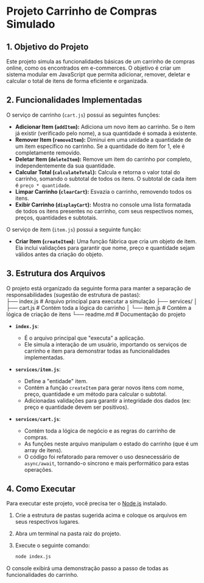 # Projeto Carrinho de Compras Simulado

## 1. Objetivo do Projeto

Este projeto simula as funcionalidades básicas de um carrinho de compras online, como os encontrados em e-commerces. O objetivo é criar um sistema modular em JavaScript que permita adicionar, remover, deletar e calcular o total de itens de forma eficiente e organizada.

## 2. Funcionalidades Implementadas

O serviço de carrinho (`cart.js`) possui as seguintes funções:

-   **Adicionar Item (`addItem`):** Adiciona um novo item ao carrinho. Se o item já existir (verificado pelo nome), a sua quantidade é somada à existente.
-   **Remover Item (`removeItem`):** Diminui em uma unidade a quantidade de um item específico no carrinho. Se a quantidade do item for 1, ele é completamente removido.
-   **Deletar Item (`deleteItem`):** Remove um item do carrinho por completo, independentemente da sua quantidade.
-   **Calcular Total (`calculateTotal`):** Calcula e retorna o valor total do carrinho, somando o subtotal de todos os itens. O subtotal de cada item é `preço * quantidade`.
-   **Limpar Carrinho (`clearCart`):** Esvazia o carrinho, removendo todos os itens.
-   **Exibir Carrinho (`displayCart`):** Mostra no console uma lista formatada de todos os itens presentes no carrinho, com seus respectivos nomes, preços, quantidades e subtotais.

O serviço de item (`item.js`) possui a seguinte função:

-   **Criar Item (`createItem`):** Uma função fábrica que cria um objeto de item. Ela inclui validações para garantir que nome, preço e quantidade sejam válidos antes da criação do objeto.

## 3. Estrutura dos Arquivos

O projeto está organizado da seguinte forma para manter a separação de responsabilidades (sugestão de estrutura de pastas):
\
├── index.js         # Arquivo principal para executar a simulação
├── services/
│   ├── cart.js      # Contém toda a lógica do carrinho
│   └── item.js      # Contém a lógica de criação de itens
└── readme.md        # Documentação do projeto
-   **`index.js`**:
    -   É o arquivo principal que "executa" a aplicação.
    -   Ele simula a interação de um usuário, importando os serviços de carrinho e item para demonstrar todas as funcionalidades implementadas.

-   **`services/item.js`**:
    -   Define a "entidade" item.
    -   Contém a função `createItem` para gerar novos itens com nome, preço, quantidade e um método para calcular o subtotal.
    -   Adicionadas validações para garantir a integridade dos dados (ex: preço e quantidade devem ser positivos).

-   **`services/cart.js`**:
    -   Contém toda a lógica de negócio e as regras do carrinho de compras.
    -   As funções neste arquivo manipulam o estado do carrinho (que é um array de itens).
    -   O código foi refatorado para remover o uso desnecessário de `async/await`, tornando-o síncrono e mais performático para estas operações.

## 4. Como Executar

Para executar este projeto, você precisa ter o [Node.js](https://nodejs.org/) instalado.

1.  Crie a estrutura de pastas sugerida acima e coloque os arquivos em seus respectivos lugares.
2.  Abra um terminal na pasta raiz do projeto.
3.  Execute o seguinte comando:

    ```bash
    node index.js
    ```

O console exibirá uma demonstração passo a passo de todas as funcionalidades do carrinho.